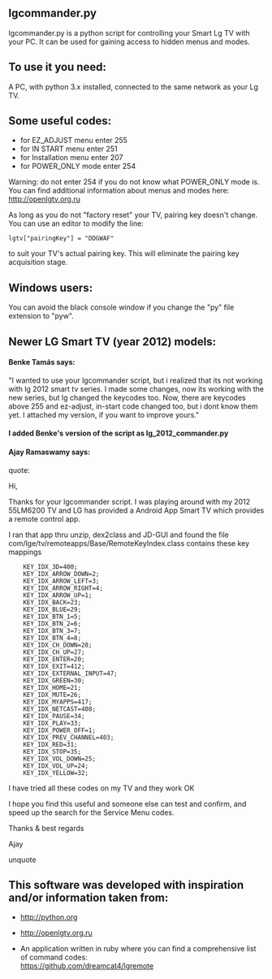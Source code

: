 ## lgcommander.py
lgcommander.py is a python script for controlling your Smart Lg TV with your PC.
It can be used for gaining access to hidden menus and modes.

## To use it you need:
A PC, with python 3.x installed, connected to the same network as your Lg TV.

## Some useful codes:

* for EZ_ADJUST menu enter 255
* for IN START menu enter 251
* for Installation menu enter 207
* for POWER_ONLY mode enter 254

Warning: do not enter 254 if you do not know what POWER_ONLY mode is. You can find additional information about menus and modes here: <http://openlgtv.org.ru>   
 
As long as you do not "factory reset" your TV, pairing key doesn't change. You can use an editor to modify the line:

    lgtv["pairingKey"] = "DDGWAF"    

to suit your TV's actual pairing key.  This will eliminate the pairing key acquisition stage.


## Windows users:
You can avoid the black console window if you change the "py" file extension to "pyw".

## Newer LG Smart TV (year 2012) models:
#### Benke Tamás says: 
"I wanted to use your lgcommander script, but i realized that its not working with lg 2012 smart tv series. I made some changes, now its working with the new series, but lg changed the keycodes too. Now, there are keycodes above 255 and ez-adjust, in-start code changed too, but i dont know them yet. I attached my version, if you want to improve yours."

#### I added Benke's version of the script as lg_2012_commander.py 

#### Ajay Ramaswamy says:
quote:

Hi,

Thanks for your lgcommander script. I was playing around with my 2012 55LM6200
TV and LG has provided a Android App Smart TV which provides a remote control
app.

I ran that app thru unzip, dex2class and JD-GUI and found the file 
com/lge/tv/remoteapps/Base/RemoteKeyIndex.class contains these key mappings


        KEY_IDX_3D=400;
        KEY_IDX_ARROW_DOWN=2;
        KEY_IDX_ARROW_LEFT=3;
        KEY_IDX_ARROW_RIGHT=4;
        KEY_IDX_ARROW_UP=1;
        KEY_IDX_BACK=23;
        KEY_IDX_BLUE=29;
        KEY_IDX_BTN_1=5;
        KEY_IDX_BTN_2=6;
        KEY_IDX_BTN_3=7;
        KEY_IDX_BTN_4=8;
        KEY_IDX_CH_DOWN=28;
        KEY_IDX_CH_UP=27;
        KEY_IDX_ENTER=20;
        KEY_IDX_EXIT=412;
        KEY_IDX_EXTERNAL_INPUT=47;
        KEY_IDX_GREEN=30;
        KEY_IDX_HOME=21;
        KEY_IDX_MUTE=26;
        KEY_IDX_MYAPPS=417;
        KEY_IDX_NETCAST=408;
        KEY_IDX_PAUSE=34;
        KEY_IDX_PLAY=33;
        KEY_IDX_POWER_OFF=1;
        KEY_IDX_PREV_CHANNEL=403;
        KEY_IDX_RED=31;
        KEY_IDX_STOP=35;
        KEY_IDX_VOL_DOWN=25;
        KEY_IDX_VOL_UP=24;
        KEY_IDX_YELLOW=32;

I have tried all these codes on my TV and they work OK

I hope you find this useful and someone else can test and confirm, and speed up
the search for the Service Menu codes.

Thanks & best regards

Ajay

unquote

## This software was developed with inspiration and/or information taken from:

*   <http://python.org>


*   <http://openlgtv.org.ru>


*   An application written in ruby where you can find a comprehensive list of command codes:    
<https://github.com/dreamcat4/lgremote>

